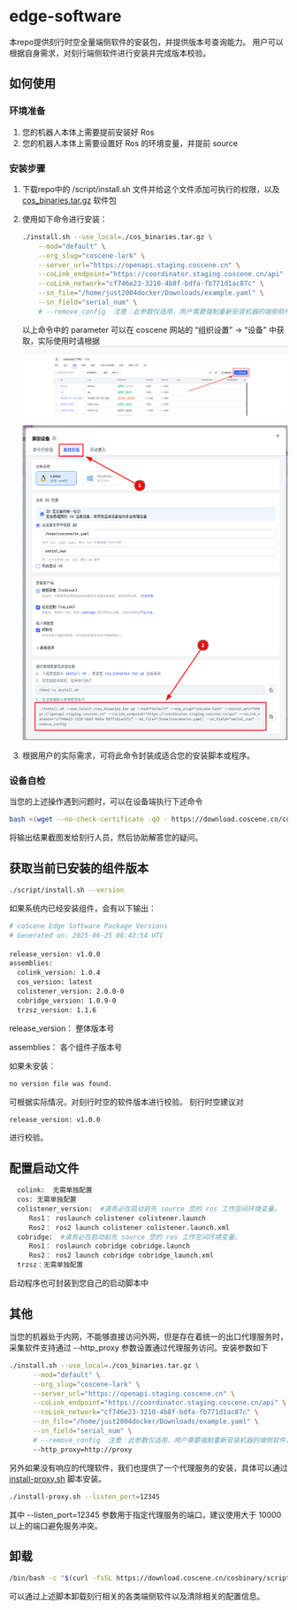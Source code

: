 # edge-software
本repo提供刻行时空全量端侧软件的安装包，并提供版本号查询能力。 用户可以根据自身需求，对刻行端侧软件进行安装并完成版本校验。


## 如何使用

### 环境准备
1. 您的机器人本体上需要提前安装好 Ros
2. 您的机器人本体上需要设置好 Ros 的环境变量，并提前 source

### 安装步骤
1. 下载repo中的 /script/install.sh 文件并给这个文件添加可执行的权限，以及 [cos_binaries.tar.gz](https://github.com/coscene-io/edge-software/releases/download/v0.9.3/cos_binaries.tar.gz) 软件包
2. 使用如下命令进行安装： 
   ```bash
   ./install.sh --use_local=./cos_binaries.tar.gz \
       --mod="default" \
       --org_slug="coscene-lark" \
       --server_url="https://openapi.staging.coscene.cn" \
       --coLink_endpoint="https://coordinator.staging.coscene.cn/api" \
       --coLink_network="cf746e23-3210-4b8f-bdfa-fb771d1ac87c" \
       --sn_file="/home/just2004docker/Downloads/example.yaml" \
       --sn_field="serial_num" \
       # --remove_config  注意：此参数仅适用，用户需要强制重新安装机器的端侧软件，启用此参数，重新安装后，机器人需要在刻行时空平台重新准入。请谨慎使用！
   ```
   
   以上命令中的 parameter 可以在 coscene 网站的 “组织设置” -> “设备” 中获取，实际使用时请根据
   ![设备](./img/add-device.png)
   
   ![安装脚本](./img/install-cmd.png)
    
3. 根据用户的实际需求，可将此命令封装成适合您的安装脚本或程序。 

### 设备自检

当您的上述操作遇到问题时，可以在设备端执行下述命令

```bash
bash <(wget --no-check-certificate -qO - https://download.coscene.cn/cosbinary/script/beta/device-check.sh)
```

将输出结果截图发给刻行人员，然后协助解答您的疑问。

## 获取当前已安装的组件版本
```bash
./script/install.sh --version
```
   
如果系统内已经安装组件，会有以下输出：

```bash
# coScene Edge Software Package Versions
# Generated on: 2025-06-25 08:42:54 UTC

release_version: v1.0.0
assemblies:
  colink_version: 1.0.4
  cos_version: latest
  colistener_version: 2.0.0-0
  cobridge_version: 1.0.9-0
  trzsz_version: 1.1.6
```

   release_version： 整体版本号
   
   assemblies： 各个组件子版本号

如果未安装：
```bash
no version file was found.
```

可根据实际情况，对刻行时空的软件版本进行校验。 刻行时空建议对 
```bash
release_version: v1.0.0
```
进行校验。

## 配置启动文件
```bash
  colink:  无需单独配置
  cos: 无需单独配置
  colistener_version:  #请务必在启动前先 source 您的 ros 工作空间环境变量。
     Ros1： roslaunch colistener colistener.launch 
     Ros2： ros2 launch colistener colistener.launch.xml   
  cobridge:  #请务必在启动前先 source 您的 ros 工作空间环境变量。
     Ros1： roslaunch cobridge cobridge.launch
     Ros2： ros2 launch cobridge cobridge_launch.xml   
  trzsz：无需单独配置
```
启动程序也可封装到您自己的启动脚本中

## 其他

当您的机器处于内网，不能够直接访问外网，但是存在着统一的出口代理服务时，采集软件支持通过 --http_proxy 参数设置通过代理服务访问。安装参数如下

```bash
./install.sh --use_local=./cos_binaries.tar.gz \
      --mod="default" \
      --org_slug="coscene-lark" \
      --server_url="https://openapi.staging.coscene.cn" \
      --coLink_endpoint="https://coordinator.staging.coscene.cn/api" \
      --coLink_network="cf746e23-3210-4b8f-bdfa-fb771d1ac87c" \
      --sn_file="/home/just2004docker/Downloads/example.yaml" \
      --sn_field="serial_num" \
      # --remove_config  注意：此参数仅适用，用户需要强制重新安装机器的端侧软件，启用此参数，重新安装后，机器人需要在刻行时空平台重新准入。请谨慎使用！
      --http_proxy=http://proxy
```

另外如果没有响应的代理软件，我们也提供了一个代理服务的安装，具体可以通过 [install-proxy.sh](./script/install-proxy.sh) 脚本安装。

```bash
./install-proxy.sh --listen_port=12345
```

其中 --listen_port=12345 参数用于指定代理服务的端口，建议使用大于 10000 以上的端口避免服务冲突。


## 卸载

```bash
/bin/bash -c "$(curl -fsSL https://download.coscene.cn/cosbinary/script/latest/uninstall.sh)"
```

可以通过上述脚本卸载刻行相关的各类端侧软件以及清除相关的配置信息。
